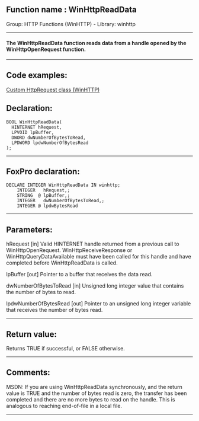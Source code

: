 
## Function name : WinHttpReadData
Group: HTTP Functions (WinHTTP) - Library: winhttp    
***  


#### The WinHttpReadData function reads data from a handle opened by the WinHttpOpenRequest function.
***  


## Code examples:
[Custom HttpRequest class (WinHTTP)](../../samples/sample_397.md)  

## Declaration:
```foxpro  
BOOL WinHttpReadData(
  HINTERNET hRequest,
  LPVOID lpBuffer,
  DWORD dwNumberOfBytesToRead,
  LPDWORD lpdwNumberOfBytesRead
);  
```  
***  


## FoxPro declaration:
```foxpro  
DECLARE INTEGER WinHttpReadData IN winhttp;
	INTEGER   hRequest,;
	STRING  @ lpBuffer,;
	INTEGER   dwNumberOfBytesToRead,;
	INTEGER @ lpdwBytesRead  
```  
***  


## Parameters:
hRequest 
[in] Valid HINTERNET handle returned from a previous call to WinHttpOpenRequest. WinHttpReceiveResponse or WinHttpQueryDataAvailable must have been called for this handle and have completed before WinHttpReadData is called. 

lpBuffer 
[out] Pointer to a buffer that receives the data read.

dwNumberOfBytesToRead 
[in] Unsigned long integer value that contains the number of bytes to read. 

lpdwNumberOfBytesRead 
[out] Pointer to an unsigned long integer variable that receives the number of bytes read.   
***  


## Return value:
Returns TRUE if successful, or FALSE otherwise.  
***  


## Comments:
MSDN: If you are using WinHttpReadData synchronously, and the return value is TRUE and the number of bytes read is zero, the transfer has been completed and there are no more bytes to read on the handle. This is analogous to reaching end-of-file in a local file.  
  
***  

